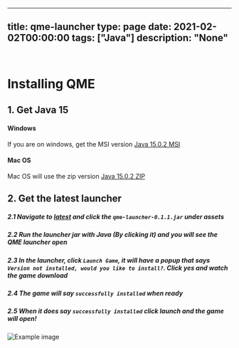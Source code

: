 
---
title: qme-launcher
type: page
date: 2021-02-02T00:00:00
tags: ["Java"]
description: "None"
---


<br>

# Installing QME

## 1. Get Java 15

#### Windows
If you are on windows, get the MSI version
[Java 15.0.2 MSI](https://developers.redhat.com/download-manager/file/java-15-openjdk-jre-15.0.2.7-1.windows.redhat.x86_64.msi)

#### Mac OS
Mac OS will use the zip version
[Java 15.0.2 ZIP](https://developers.redhat.com/download-manager/file/java-15-openjdk-jre-15.0.2.7-1.windows.redhat.x86_64.zip)


## 2. Get the latest launcher
##### 2.1 Navigate to [latest](https://github.com/qmegame/qme-launcher/releases/latest) and click the `qme-launcher-0.1.1.jar` under assets
##### 2.2 Run the launcher jar with Java (By clicking it) and you will see the QME launcher open
##### 2.3 In the launcher, click `Launch Game`, it will have a popup that says `Version not installed, would you like to install?`. Click yes and watch the game download
##### 2.4 The game will say `successfully installed` when ready
##### 2.5 When it does say `successfully installed` click launch and the game will open!

![Example image](https://github.com/qmegame/qme-launcher/blob/master/qme-launcher-screenshot.png?raw=true)
